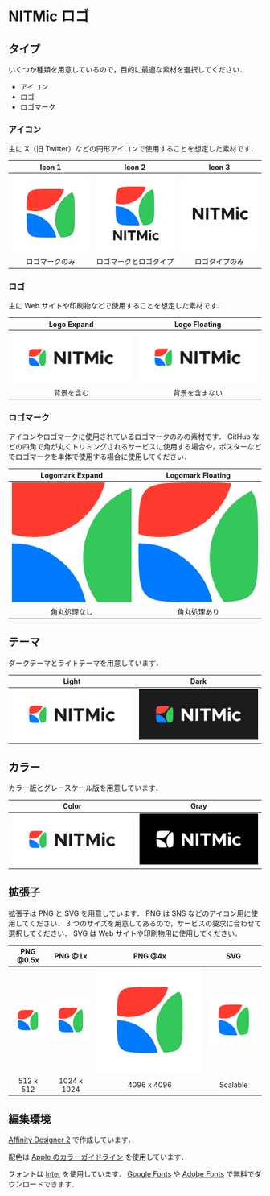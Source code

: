 # NITMic ロゴ

## タイプ

いくつか種類を用意しているので，目的に最適な素材を選択してください．

- アイコン
- ロゴ
- ロゴマーク

### アイコン

主に X（旧 Twitter）などの円形アイコンで使用することを想定した素材です．

| Icon 1 | Icon 2 | Icon 3 |
| :---: | :---: | :---: |
| ![icon1](build/png_@1x/nitmic-icon1_light-color.png) | ![icon2](build/png_@1x/nitmic-icon2-light-color.png) | ![icon3](build/png_@1x/nitmic-icon3_light-color.png) |
| ロゴマークのみ | ロゴマークとロゴタイプ | ロゴタイプのみ |

### ロゴ

主に Web サイトや印刷物などで使用することを想定した素材です．

| Logo Expand | Logo Floating |
| :---: | :---: |
| ![logo-expand](build/png_@1x/nitmic-logo-expand_light-color.png) | ![logo-floating](build/png_@1x/nitmic-logo-floating_light-color.png) |
| 背景を含む | 背景を含まない |

### ロゴマーク

アイコンやロゴマークに使用されているロゴマークのみの素材です．
GitHub などの四角で角が丸くトリミングされるサービスに使用する場合や，ポスターなどでロゴマークを単体で使用する場合に使用してください．

| Logomark Expand | Logomark Floating |
| :---: | :---: |
| ![logomark-expand](build/png_@1x/nitmic-logomark-expand_light-color.png) | ![logomark-floating](build/png_@1x/nitmic-logomark-floating_light-color.png) |
| 角丸処理なし | 角丸処理あり |

## テーマ

ダークテーマとライトテーマを用意しています．

| Light | Dark |
| :---: | :---: |
| ![light](build/png_@1x/nitmic-logo-expand_light-color.png) | ![dark](build/png_@1x/nitmic-logo-expand_dark-color.png) |

## カラー

カラー版とグレースケール版を用意しています．

| Color | Gray |
| :---: | :---: |
| ![color](build/png_@1x/nitmic-logo-expand_light-color.png) | ![gray](build/png_@1x/nitmic-logo-expand_light-gray.png) |

## 拡張子

拡張子は PNG と SVG を用意しています．
PNG は SNS などのアイコン用に使用してください．
3 つのサイズを用意してあるので，サービスの要求に合わせて選択してください．
SVG は Web サイトや印刷物用に使用してください．

| PNG @0.5x | PNG @1x | PNG @4x | SVG |
| :---: | :---: | :---: | :---: |
| <img src="build/png_@0.5x/nitmic-icon1_light-color@0.5x.png" width="512"> | <img src="build/png_@1x/nitmic-icon1_light-color.png" width="1024"> |  <img src="build/png_@4x/nitmic-icon1_light-color@4x.png" width="4096"> | <img src="build/svg/nitmic-icon1_light-color.svg" width="1024"> |
| 512 x 512 | 1024 x 1024 | 4096 x 4096 | Scalable |

## 編集環境

[Affinity Designer 2](https://affinity.serif.com/ja-jp/designer/) で作成しています．

配色は [Apple のカラーガイドライン](https://developer.apple.com/design/human-interface-guidelines/color) を使用しています．

フォントは [Inter](https://rsms.me/inter/) を使用しています．
[Google Fonts](https://fonts.google.com/specimen/Inter) や [Adobe Fonts](https://fonts.adobe.com/fonts/inter-variable) で無料でダウンロードできます．

